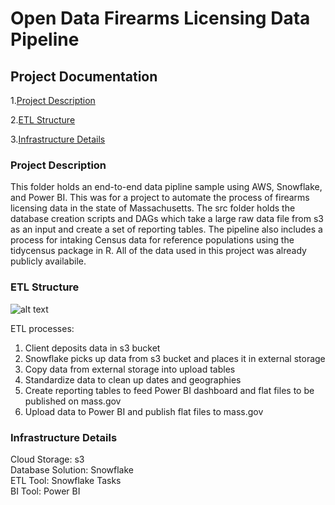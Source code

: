 # Open Data Firearms Licensing Data Pipeline

## Project Documentation

1.[Project Description](#project-description)

2.[ETL Structure](#etl-structure)

3.[Infrastructure Details](#infrastructure-details)

### Project Description

This folder holds an end-to-end data pipline sample using AWS, Snowflake, and Power BI. This was for a project to automate the process of firearms licensing data in the state of Massachusetts. The src folder holds the database creation scripts and DAGs which take a large raw data file from s3 as an input and create a set of reporting tables. The pipeline also includes a process for intaking Census data for reference populations using the tidycensus package in R. All of the data used in this project was already publicly availabile. 

### ETL Structure

![alt text](https://github.com/massgov/DS-analytics-team/blob/DP-26510-firearms-etl/ETL.png)

ETL processes:  

  1. Client deposits data in s3 bucket
  2. Snowflake picks up data from s3 bucket and places it in external storage
  3. Copy data from external storage into upload tables
  4. Standardize data to clean up dates and geographies
  5. Create reporting tables to feed Power BI dashboard and flat files to be published on mass.gov
  6. Upload data to Power BI and publish flat files to mass.gov

### Infrastructure Details

Cloud Storage: s3  
Database Solution: Snowflake  
ETL Tool: Snowflake Tasks  
BI Tool: Power BI